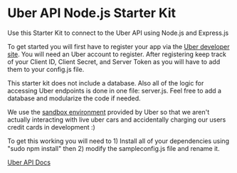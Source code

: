 # Uber API Node.js Starter Kit 

Use this Starter Kit to connect to the Uber API using Node.js and Express.js

To get started you will first have to register your app via the [Uber developer site](https://developer.uber.com/apps/new). You will need an Uber account to register. After registering keep track of your Client ID, Client Secret, and Server Token as you will have to add them to your config.js file.

This starter kit does not include a database. Also all of the logic for accessing Uber endpoints is done in one file: server.js. Feel free to add a database and modularize the code if needed.

We use the [sandbox environment](https://developer.uber.com/v1/sandbox/) provided by Uber so that we aren't actually interacting with live uber cars and accidentally charging our users credit cards in development :)

To get this working you will need to 1) Install all of your dependencies using "sudo npm install" then 2) modify the sampleconfig.js file and rename it.

[Uber API Docs](https://developer.uber.com/v1/endpoints/)
